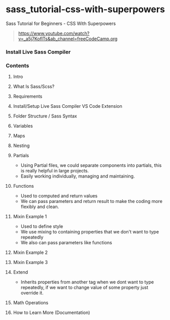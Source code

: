 # sass_tutorial-css-with-superpowers
Sass Tutorial for Beginners - CSS With Superpowers
> https://www.youtube.com/watch?v=_a5j7KoflTs&ab_channel=freeCodeCamp.org


### Install Live Sass Compiler 

### Contents
1. Intro
    
2. What Is Sass/Scss? 
    
3. Requirements
4. Install/Setup Live Sass Compiler VS Code Extension
5. Folder Structure / Sass Syntax
6. Variables
7. Maps
8. Nesting
9. Partials
    <ul>
        <li>Using Partial files, we could separate components into partials, this is really helpful in large projects.</li>
        <li>Easily working individually, managing and maintaining. </li>
    </ul>
10. Functions
    <ul>
        <li>Used to computed and return values</li>
        <li>We can pass parameters and return result to make the coding more flexibly and clean.</li>
    </ul>
11. Mixin Example 1
    <ul>
        <li>Used to define style</li>
        <li>We use mixing to containing properties that we don't want to type repeatedly</li>
        <li>We also can pass parameters like functions</li>
    </ul>
12. Mixin Example 2
13. Mixin Example 3
14. Extend
    <ul>
        <li>Inherits properties from another tag when we dont want to type repeatedly, if we want to change value of some property just override it.</li>
    </ul>
15. Math Operations
16. How to Learn More (Documentation)